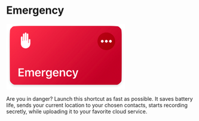 # Emergency
![Media Graber](images/shortcut.png)

Are you in danger? Launch this shortcut as fast as possible. It saves battery life, sends your current location to your chosen contacts, starts recording secretly, while uploading it to your favorite cloud service.
